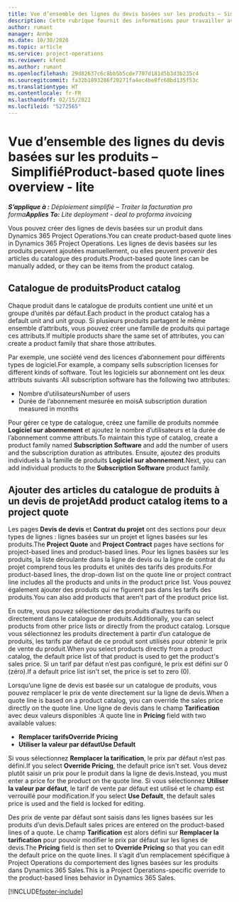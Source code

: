 ```yaml
---
title: Vue d’ensemble des lignes du devis basées sur les produits – Simplifié
description: Cette rubrique fournit des informations pour travailler avec des lignes de devis basées sur les produits.
author: rumant
manager: Annbe
ms.date: 10/30/2020
ms.topic: article
ms.service: project-operations
ms.reviewer: kfend
ms.author: rumant
ms.openlocfilehash: 29d82637c6c8bb5b5cde7707d181d5b3d3b235c4
ms.sourcegitcommit: fa32b1893286f20271fa4ec4be8fc68bd135f53c
ms.translationtype: HT
ms.contentlocale: fr-FR
ms.lasthandoff: 02/15/2021
ms.locfileid: "5272565"
---
```

# <a name="product-based-quote-lines-overview---lite"></a><span data-ttu-id="29d4e-103">Vue d’ensemble des lignes du devis basées sur les produits – Simplifié</span><span class="sxs-lookup"><span data-stu-id="29d4e-103">Product-based quote lines overview - lite</span></span>

<span data-ttu-id="29d4e-104">_**S’applique à :** Déploiement simplifié – Traiter la facturation pro forma_</span><span class="sxs-lookup"><span data-stu-id="29d4e-104">_**Applies To:** Lite deployment - deal to proforma invoicing_</span></span>

<span data-ttu-id="29d4e-105">Vous pouvez créer des lignes de devis basées sur un produit dans Dynamics 365 Project Operations.</span><span class="sxs-lookup"><span data-stu-id="29d4e-105">You can create product-based quote lines in Dynamics 365 Project Operations.</span></span> <span data-ttu-id="29d4e-106">Les lignes de devis basées sur les produits peuvent ajoutées manuellement, ou elles peuvent provenir des articles du catalogue des produits.</span><span class="sxs-lookup"><span data-stu-id="29d4e-106">Product-based quote lines can be manually added, or they can be items from the product catalog.</span></span>

## <a name="product-catalog"></a><span data-ttu-id="29d4e-107">Catalogue de produits</span><span class="sxs-lookup"><span data-stu-id="29d4e-107">Product catalog</span></span>

<span data-ttu-id="29d4e-108">Chaque produit dans le catalogue de produits contient une unité et un groupe d’unités par défaut.</span><span class="sxs-lookup"><span data-stu-id="29d4e-108">Each product in the product catalog has a default unit and unit group.</span></span> <span data-ttu-id="29d4e-109">Si plusieurs produits partagent le même ensemble d’attributs, vous pouvez créer une famille de produits qui partage ces attributs.</span><span class="sxs-lookup"><span data-stu-id="29d4e-109">If multiple products share the same set of attributes, you can create a product family that share those attributes.</span></span> 

<span data-ttu-id="29d4e-110">Par exemple, une société vend des licences d’abonnement pour différents types de logiciel.</span><span class="sxs-lookup"><span data-stu-id="29d4e-110">For example, a company sells subscription licenses for different kinds of software.</span></span> <span data-ttu-id="29d4e-111">Tout les logiciels sur abonnement ont les deux attributs suivants :</span><span class="sxs-lookup"><span data-stu-id="29d4e-111">All subscription software has the following two attributes:</span></span>

- <span data-ttu-id="29d4e-112">Nombre d’utilisateurs</span><span class="sxs-lookup"><span data-stu-id="29d4e-112">Number of users</span></span>
- <span data-ttu-id="29d4e-113">Durée de l’abonnement mesurée en mois</span><span class="sxs-lookup"><span data-stu-id="29d4e-113">A subscription duration measured in months</span></span>

<span data-ttu-id="29d4e-114">Pour gérer ce type de catalogue, créez une famille de produits nommée **Logiciel sur abonnement** et ajoutez le nombre d’utilisateurs et la durée de l’abonnement comme attributs.</span><span class="sxs-lookup"><span data-stu-id="29d4e-114">To maintain this type of catalog, create a product family named **Subscription Software** and add the number of users and the subscription duration as attributes.</span></span> <span data-ttu-id="29d4e-115">Ensuite, ajoutez des produits individuels à la famille de produits **Logiciel sur abonnement**.</span><span class="sxs-lookup"><span data-stu-id="29d4e-115">Next, you can add individual products to the **Subscription Software** product family.</span></span>

## <a name="add-product-catalog-items-to-a-project-quote"></a><span data-ttu-id="29d4e-116">Ajouter des articles du catalogue de produits à un devis de projet</span><span class="sxs-lookup"><span data-stu-id="29d4e-116">Add product catalog items to a project quote</span></span>

<span data-ttu-id="29d4e-117">Les pages **Devis de devis** et **Contrat du projet** ont des sections pour deux types de lignes : lignes basées sur un projet et lignes basées sur les produits.</span><span class="sxs-lookup"><span data-stu-id="29d4e-117">The **Project Quote** and **Project Contract** pages have sections for project-based lines and product-based lines.</span></span> <span data-ttu-id="29d4e-118">Pour les lignes basées sur les produits, la liste déroulante dans la ligne de devis ou la ligne de contrat du projet comprend tous les produits et unités des tarifs des produits.</span><span class="sxs-lookup"><span data-stu-id="29d4e-118">For product-based lines, the drop-down list on the quote line or project contract line includes all the products and units in the product price list.</span></span> <span data-ttu-id="29d4e-119">Vous pouvez également ajouter des produits qui ne figurent pas dans les tarifs des produits.</span><span class="sxs-lookup"><span data-stu-id="29d4e-119">You can also add products that aren't part of the product price list.</span></span>

<span data-ttu-id="29d4e-120">En outre, vous pouvez sélectionner des produits d’autres tarifs ou directement dans le catalogue de produits.</span><span class="sxs-lookup"><span data-stu-id="29d4e-120">Additionally, you can select products from other price lists or directly from the product catalog.</span></span> <span data-ttu-id="29d4e-121">Lorsque vous sélectionnez les produits directement à partir d’un catalogue de produits, les tarifs par défaut de ce produit sont utilisés pour obtenir le prix de vente du produit.</span><span class="sxs-lookup"><span data-stu-id="29d4e-121">When you select products directly from a product catalog, the default price list of that product is used to get the product's sales price.</span></span> <span data-ttu-id="29d4e-122">Si un tarif par défaut n’est pas configuré, le prix est défini sur 0 (zéro).</span><span class="sxs-lookup"><span data-stu-id="29d4e-122">If a default price list isn't set, the price is set to zero (0).</span></span>

<span data-ttu-id="29d4e-123">Lorsqu’une ligne de devis est basée sur un catalogue de produits, vous pouvez remplacer le prix de vente directement sur la ligne de devis.</span><span class="sxs-lookup"><span data-stu-id="29d4e-123">When a quote line is based on a product catalog, you can override the sales price directly on the quote line.</span></span> <span data-ttu-id="29d4e-124">Une ligne de devis dans le champ **Tarification** avec deux valeurs disponibles :</span><span class="sxs-lookup"><span data-stu-id="29d4e-124">A quote line in **Pricing** field with two available values:</span></span>

- <span data-ttu-id="29d4e-125">**Remplacer tarifs**</span><span class="sxs-lookup"><span data-stu-id="29d4e-125">**Override Pricing**</span></span>
- <span data-ttu-id="29d4e-126">**Utiliser la valeur par défaut**</span><span class="sxs-lookup"><span data-stu-id="29d4e-126">**Use Default**</span></span>

<span data-ttu-id="29d4e-127">Si vous sélectionnez **Remplacer la tarification**, le prix par défaut n’est pas défini.</span><span class="sxs-lookup"><span data-stu-id="29d4e-127">If you select **Override Pricing**, the default price isn't set.</span></span> <span data-ttu-id="29d4e-128">Vous devez plutôt saisir un prix pour le produit dans la ligne de devis.</span><span class="sxs-lookup"><span data-stu-id="29d4e-128">Instead, you must enter a price for the product on the quote line.</span></span> <span data-ttu-id="29d4e-129">Si vous sélectionnez **Utiliser la valeur par défaut**, le tarif de vente par défaut est utilisé et le champ est verrouillé pour modification.</span><span class="sxs-lookup"><span data-stu-id="29d4e-129">If you select **Use Default**, the default sales price is used and the field is locked for editing.</span></span>

<span data-ttu-id="29d4e-130">Des prix de vente par défaut sont saisis dans les lignes basées sur les produits d’un devis.</span><span class="sxs-lookup"><span data-stu-id="29d4e-130">Default sales prices are entered on the product-based lines of a quote.</span></span> <span data-ttu-id="29d4e-131">Le champ **Tarification** est alors défini sur **Remplacer la tarification** pour pouvoir modifier le prix par défaut sur les lignes de devis.</span><span class="sxs-lookup"><span data-stu-id="29d4e-131">The **Pricing** field is then set to **Override Pricing** so that you can edit the default price on the quote lines.</span></span> <span data-ttu-id="29d4e-132">Il s’agit d’un remplacement spécifique à Project Operations du comportement des lignes basées sur les produits dans Dynamics 365 Sales.</span><span class="sxs-lookup"><span data-stu-id="29d4e-132">This is a Project Operations-specific override to the product-based lines behavior in Dynamics 365 Sales.</span></span>


[!INCLUDE[footer-include](../../includes/footer-banner.md)]